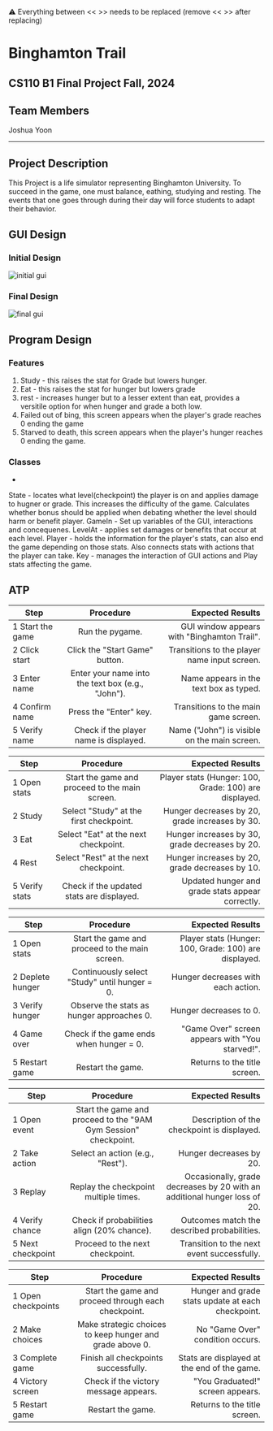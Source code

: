 
:warning: Everything between << >> needs to be replaced (remove << >> after replacing)

#  Binghamton Trail 
## CS110 B1 Final Project  Fall, 2024

## Team Members

Joshua Yoon

***

## Project Description

This Project is a life simulator representing Binghamton University. To succeed in the game, one must balance, eathing, studying and resting. The events that one goes through during their day will force students to adapt their behavior. 

## GUI Design

### Initial Design

![initial gui](assets/gui_init.png)

### Final Design

![final gui](assets/gui_final.png)

## Program Design

### Features

1. Study - this raises the stat for Grade but lowers hunger.
2. Eat - this raises the stat for hunger but lowers grade
3. rest - increases hunger but to a lesser extent than eat, provides a versitile option for when hunger and grade a both low.
4. Failed out of bing, this screen appears when the player's grade reaches 0 ending the game
5. Starved to death, this screen appears when the player's hunger reaches 0 ending the game.

### Classes

- 
State - locates what level(checkpoint) the player is on and applies damage to hugner or grade. This increases the difficulty of the game. Calculates whether bonus should be applied when debating whether the level should harm or benefit player.
GameIn - Set up variables of the GUI, interactions and concequenes.
LevelAt - applies set damages or benefits that occur at each level.
Player - holds the information for the player's stats, can also end the game depending on those stats. Also connects stats with actions that the player can take.
Key - manages the interaction of GUI actions and Play stats affecting the game.


## ATP

| Step                 | Procedure                                    | Expected Results                                   |
|----------------------|:--------------------------------------------:|-------------------------------------------------:|
| 1   Start the game   | Run the pygame.                                     | GUI window appears with "Binghamton Trail".      |
| 2   Click start      | Click the "Start Game" button.              | Transitions to the player name input screen.     |
| 3   Enter name       | Enter your name into the text box (e.g., "John"). | Name appears in the text box as typed.          |
| 4   Confirm name     | Press the "Enter" key.                      | Transitions to the main game screen.             |
| 5   Verify name      | Check if the player name is displayed.       | Name ("John") is visible on the main screen.     |


| Step                 | Procedure                                    | Expected Results                                   |
|----------------------|:--------------------------------------------:|-------------------------------------------------:|
| 1   Open stats       | Start the game and proceed to the main screen. | Player stats (Hunger: 100, Grade: 100) are displayed. |
| 2   Study            | Select "Study" at the first checkpoint.     | Hunger decreases by 20, grade increases by 30.   |
| 3   Eat              | Select "Eat" at the next checkpoint.        | Hunger increases by 30, grade decreases by 20.   |
| 4   Rest             | Select "Rest" at the next checkpoint.       | Hunger increases by 20, grade decreases by 10.   |
| 5   Verify stats     | Check if the updated stats are displayed.    | Updated hunger and grade stats appear correctly. |


| Step                 | Procedure                                    | Expected Results                                   |
|----------------------|:--------------------------------------------:|-------------------------------------------------:|
| 1   Open stats       | Start the game and proceed to the main screen. | Player stats (Hunger: 100, Grade: 100) are displayed. |
| 2   Deplete hunger   | Continuously select "Study" until hunger = 0.| Hunger decreases with each action.               |
| 3   Verify hunger    | Observe the stats as hunger approaches 0.    | Hunger decreases to 0.                           |
| 4   Game over        | Check if the game ends when hunger = 0.      | "Game Over" screen appears with "You starved!".  |
| 5   Restart game     | Restart the game.                            | Returns to the title screen.                     |


| Step                 | Procedure                                    | Expected Results                                   |
|----------------------|:--------------------------------------------:|-------------------------------------------------:|
| 1   Open event       | Start the game and proceed to the "9AM Gym Session" checkpoint. | Description of the checkpoint is displayed.      |
| 2   Take action      | Select an action (e.g., "Rest").             | Hunger decreases by 20.                          |
| 3   Replay           | Replay the checkpoint multiple times.        | Occasionally, grade decreases by 20 with an additional hunger loss of 20. |
| 4   Verify chance    | Check if probabilities align (20% chance).   | Outcomes match the described probabilities.      |
| 5   Next checkpoint  | Proceed to the next checkpoint.              | Transition to the next event successfully.       |


| Step                 | Procedure                                    | Expected Results                                   |
|----------------------|:--------------------------------------------:|-------------------------------------------------:|
| 1   Open checkpoints | Start the game and proceed through each checkpoint. | Hunger and grade stats update at each checkpoint. |
| 2   Make choices     | Make strategic choices to keep hunger and grade above 0. | No "Game Over" condition occurs.                |
| 3   Complete game    | Finish all checkpoints successfully.         | Stats are displayed at the end of the game.      |
| 4   Victory screen   | Check if the victory message appears.        | "You Graduated!" screen appears.                |
| 5   Restart game     | Restart the game.                            | Returns to the title screen.                     |

